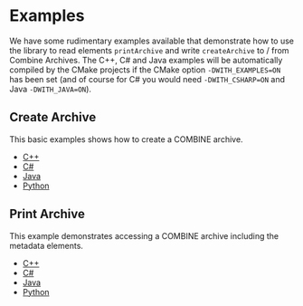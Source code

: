 # Examples

We have some rudimentary examples available that demonstrate how to use the library to read elements `printArchive` and write `createArchive` to / from Combine Archives. The C++, C# and Java examples will be automatically compiled by the CMake projects if the CMake option `-DWITH_EXAMPLES=ON` has been set (and of course for C# you would need `-DWITH_CSHARP=ON` and Java `-DWITH_JAVA=ON`).

## Create Archive
This basic examples shows how to create a COMBINE archive. 

* [C++](https://github.com/sbmlteam/libCombine/blob/master/examples/c%2B%2B/create_archive.cpp)
* [C#](https://github.com/sbmlteam/libCombine/blob/master/examples/csharp/CreateArchiveExample.cs)
* [Java](https://github.com/sbmlteam/libCombine/blob/master/examples/java/createArchiveExample.java)
* [Python](https://github.com/sbmlteam/libCombine/blob/master/examples/python/createArchiveExample.py)

## Print Archive
This example demonstrates accessing a COMBINE archive including the metadata elements.   

* [C++](https://github.com/sbmlteam/libCombine/blob/master/examples/c++/print_archive.cpp)
* [C#](https://github.com/sbmlteam/libCombine/blob/master/examples/csharp/PrintExample.cs)
* [Java](https://github.com/sbmlteam/libCombine/blob/master/examples/java/printExample.java)
* [Python](https://github.com/sbmlteam/libCombine/blob/master/examples/python/printExample.py)

